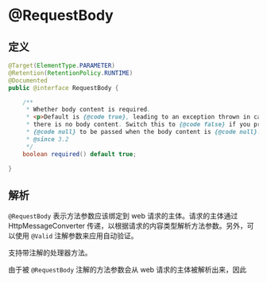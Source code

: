 # @RequestBody

## 定义

```java
@Target(ElementType.PARAMETER)
@Retention(RetentionPolicy.RUNTIME)
@Documented
public @interface RequestBody {

    /**
     * Whether body content is required.
     * <p>Default is {@code true}, leading to an exception thrown in case
     * there is no body content. Switch this to {@code false} if you prefer
     * {@code null} to be passed when the body content is {@code null}.
     * @since 3.2
     */
    boolean required() default true;

}
```

## 解析

`@RequestBody` 表示方法参数应该绑定到 web 请求的主体。请求的主体通过 HttpMessageConverter 传递，以根据请求的内容类型解析方法参数。另外，可以使用 `@Valid` 注解参数来应用自动验证。

支持带注解的处理器方法。

由于被 `@RequestBody` 注解的方法参数会从 web 请求的主体被解析出来，因此

